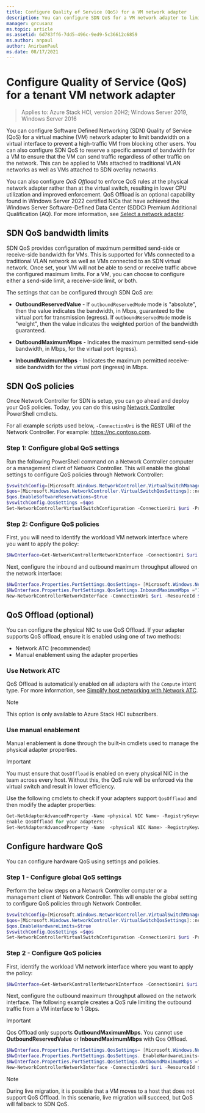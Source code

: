 ```yaml
---
title: Configure Quality of Service (QoS) for a VM network adapter
description: You can configure SDN QoS for a VM network adapter to limit bandwidth on a virtual interface to prevent a high-traffic VM from blocking other users.
manager: grcusanz
ms.topic: article
ms.assetid: 6d783ff6-7dd5-496c-9ed9-5c36612c6859
ms.author: anpaul
author: AnirbanPaul
ms.date: 08/17/2021
---
```

# Configure Quality of Service (QoS) for a tenant VM network adapter

>Applies to: Azure Stack HCI, version 20H2; Windows Server 2019, Windows Server 2016

You can configure Software Defined Networking (SDN) Quality of Service (QoS) for a virtual machine (VM) network adapter to limit bandwidth on a virtual interface to prevent a high-traffic VM from blocking other users. You can also configure SDN QoS to reserve a specific amount of bandwidth for a VM to ensure that the VM can send traffic regardless of other traffic on the network. This can be applied to VMs attached to traditional VLAN networks as well as VMs attached to SDN overlay networks.

You can also configure *QoS Offload* to enforce QoS rules at the physical network adapter rather than at the virtual switch, resulting in lower CPU utilization and improved enforcement. QoS Offload is an optional capability found in Windows Server 2022 certified NICs that have achieved the Windows Server Software-Defined Data Center (SDDC) Premium Additional Qualification (AQ). For more information, see [Select a network adapter](https://docs.microsoft.com/azure-stack/hci/concepts/host-network-requirements#select-a-network-adapter).

## SDN QoS bandwidth limits

SDN QoS provides configuration of maximum permitted send-side or receive-side bandwidth for VMs. This is supported for VMs connected to a traditional VLAN network as well as VMs connected to an SDN virtual network. Once set, your VM will not be able to send or receive traffic above the configured maximum limits. For a VM, you can choose to configure either a send-side limit, a receive-side limit, or both.

The settings that can be configured through SDN QoS are:

- **OutboundReservedValue** - If `outboundReservedMode` mode is "absolute", then the value indicates the bandwidth, in Mbps, guaranteed to the virtual port for transmission (egress). If `outboundReservedMode` mode is "weight", then the value indicates the weighted portion of the bandwidth guaranteed.

- **OutboundMaximumMbps** - Indicates the maximum permitted send-side bandwidth, in Mbps, for the virtual port (egress).

- **InboundMaximumMbps** - Indicates the maximum permitted receive-side bandwidth for the virtual port (ingress) in Mbps.

## SDN QoS policies

Once Network Controller for SDN is setup, you can go ahead and deploy your QoS policies. Today, you can do this using [Network Controller](https://docs.microsoft.com/powershell/module/networkcontroller/?view=windowsserver2019-ps) PowerShell cmdlets.

For all example scripts used below, `-ConnectionUri` is the REST URI of the Network Controller. For example: https://nc.contoso.com.

### Step 1: Configure global QoS settings

Run the following PowerShell command on a Network Controller computer or a management client of Network Controller. This will enable the global settings to configure QoS policies through Network Controller:

~~~powershell
$vswitchConfig=[Microsoft.Windows.NetworkController.VirtualSwitchManagerProperties]::new()
$qos=[Microsoft.Windows.NetworkController.VirtualSwitchQosSettings]::new()
$qos.EnableSoftwareReservations=$true
$vswitchConfig.QosSettings =$qos
Set-NetworkControllerVirtualSwitchConfiguration -ConnectionUri $uri -Properties $vswitchConfig
~~~

### Step 2: Configure QoS policies

First, you will need to identify the workload VM network interface where you want to apply the policy:

~~~powershell
$NwInterface=Get-NetworkControllerNetworkInterface -ConnectionUri $uri -ResourceId Vnet-VM2_Net_Adapter_0
~~~

Next, configure the inbound and outbound maximum throughput allowed on the network interface:

~~~powershell
$NwInterface.Properties.PortSettings.QosSettings= [Microsoft.Windows.NetworkController.VirtualNetworkInterfaceQosSettings]::new()
$NwInterface.Properties.PortSettings.QosSettings.InboundMaximumMbps ="1000"
New-NetworkControllerNetworkInterface -ConnectionUri $uri -ResourceId $NwInterface.ResourceId -Properties $NwInterface.Properties
~~~

## QoS Offload (optional)

You can configure the physical NIC to use QoS Offload. If your adapter supports QoS offload, ensure it is enabled using one of two methods:

- Network ATC (recommended)
- Manual enablement using the adapter properties

### Use Network ATC

QoS Offload is automatically enabled on all adapters with the `Compute` intent type. For more information, see [Simplify host networking with Network ATC](https://docs.microsoft.com/azure-stack/hci/deploy/network-atc).

>[!NOTE]
>This option is only available to Azure Stack HCI subscribers.

### Use manual enablement

Manual enablement is done through the built-in cmdlets used to manage the physical adapter properties.

>[!IMPORTANT]
>You must ensure that `QosOffload` is enabled on every physical NIC in the team across every host. Without this, the QoS rule will be enforced via the virtual switch and result in lower efficiency.

Use the following cmdlets to check if your adapters support `QosOffload` and then modify the adapter properties:

~~~powershell
Get-NetAdapterAdvancedProperty -Name <physical NIC Name> -RegistryKeyword *QosOffload
Enable QosOffload for your adapters:
Set-NetAdapterAdvancedProperty -Name  <physical NIC Name> -RegistryKeyword *QosOffload -RegistryValue 1
~~~

## Configure hardware QoS

You can configure hardware QoS using settings and policies.

### Step 1 - Configure global QoS settings

Perform the below steps on a Network Controller computer or a management client of Network Controller. This will enable the global setting to configure QoS policies through Network Controller.

~~~powershell
$vswitchConfig=[Microsoft.Windows.NetworkController.VirtualSwitchManagerProperties]::new()
$qos=[Microsoft.Windows.NetworkController.VirtualSwitchQosSettings]::new()
$qos.EnableHardwareLimits=$true
$vswitchConfig.QosSettings =$qos
Set-NetworkControllerVirtualSwitchConfiguration -ConnectionUri $uri -Properties $vswitchConfig
~~~

### Step 2 - Configure QoS policies

First, identify the workload VM network interface where you want to apply the policy:

~~~powershell
$NwInterface=Get-NetworkControllerNetworkInterface -ConnectionUri $uri -ResourceId Vnet-VM2_Net_Adapter_0
~~~

Next, configure the outbound maximum throughput allowed on the network interface. The following example creates a QoS rule limiting the outbound traffic from a VM interface to 1 Gbps.

>[!IMPORTANT]
>Qos Offload only supports **OutboundMaximumMbps**. You cannot use **OutboundReservedValue** or **InboundMaximumMbps** with Qos Offload.

~~~powershell
$NwInterface.Properties.PortSettings.QosSettings= [Microsoft.Windows.NetworkController.VirtualNetworkInterfaceQosSettings]::new()
$NwInterface.Properties.PortSettings.QosSettings. EnableHardwareLimits=$true
$NwInterface.Properties.PortSettings.QosSettings.OutboundMaximumMbps ="1000"
New-NetworkControllerNetworkInterface -ConnectionUri $uri -ResourceId $NwInterface.ResourceId -Properties $NwInterface.Properties
~~~

>[!NOTE]
>During live migration, it is possible that a VM moves to a host that does not support QoS Offload. In this scenario, live migration will succeed, but QoS will fallback to SDN QoS.
